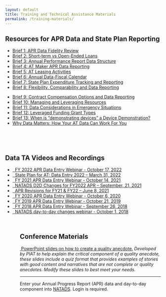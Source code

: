 ```yaml
---
layout: default
title: Training and Technical Assistance Materials
permalink: /training-materials/
---
```


<div class="container">
	<div class="row">
		<div class="col-12">
			<h2 class="block-heading"><span>Resources for APR Data and State Plan Reporting</span></h2>
			<div class="container">
				<div class="row">
					<div class="col-md">
						<ul class="list-group">
							<li class="list-group-item"><a
									href="/assets/reporting/Brief 1 APR Data Fidelity Review.docx"><i
										class="bi bi-file-earmark-word"></i> Brief 1: APR Data Fidelity Review</a></li>
							<li class="list-group-item"><a
									href="/assets/reporting/Brief 2 Short-term vs Open-Ended Loans.docx"><i
										class="bi bi-file-earmark-word"></i> Brief 2: Short-term vs Open-Ended Loans</a>
							</li>
							<li class="list-group-item"><a
									href="/assets/reporting/Brief 3 Annual Performance Report Data Structure.docx"><i
										class="bi bi-file-earmark-word"></i> Brief 3: Annual Performance Report Data
									Structure</a></li>
							<li class="list-group-item"><a
									href="/assets/reporting/Brief 4 AT Maker APR Data Reporting.docx"><i
										class="bi bi-file-earmark-word"></i> Brief 4: AT Maker APR Data Reporting</a>
							</li>
							<li class="list-group-item"><a
									href="/assets/reporting/Brief 5 AT Leasing Activities-1.docx"><i
										class="bi bi-file-earmark-word"></i> Brief 5: AT Leasing Activities</a></li>
							<li class="list-group-item"><a
									href="/assets/reporting/Brief 6 Annual Data-Fiscal Calendar.docx"><i
										class="bi bi-file-earmark-word"></i> Brief 6: Annual Data-Fiscal Calendar</a>
							</li>
							<li class="list-group-item"><a
									href="/assets/reporting/Brief 7 State Plan Expenditure Tracking and Reporting-1.docx"><i
										class="bi bi-file-earmark-word"></i> Brief 7: State Plan Expenditure Tracking
									and Reporting</a></li>
									<li class="list-group-item"><a
									href="/assets/reporting/Brief 8 Flexibility, Comparability and Data Reporting.docx"><i
										class="bi bi-file-earmark-word"></i> Brief 8: Flexibility, Comparability and
									Data Reporting</a></li>
						</ul>
					</div>
					<div class="col-md">
						<ul class="list-group">
							<li class="list-group-item"><a
									href="/assets/reporting/Brief 9 Contract Compensation Options and Data Reporting.docx"><i
										class="bi bi-file-earmark-word"></i> Brief 9: Contract Compensation Options and
									Data Reporting</a></li>
							<li class="list-group-item"><a
									href="/assets/reporting/Brief 10 Managing and Leveraging Resources.docx"><i
										class="bi bi-file-earmark-word"></i> Brief 10: Managing and Leveraging
									Resources</a></li>
							<li class="list-group-item"><a
									href="/assets/reporting/Brief 11 Data Considerations in Emergency Situations.docx"><i
										class="bi bi-file-earmark-word"></i> Brief 11: Data Considerations in Emergency
									Situations</a></li>
							<li class="list-group-item"><a
									href="/assets/reporting/Brief 12 Leveraged Funding Grant Types.docx"><i
										class="bi bi-file-earmark-word"></i> Brief 12: Leveraged Funding Grant Types</a>
							</li>
							<li class="list-group-item"><a
									href="/assets/reporting/Brief 13 When is demonstrating devices a Device Demonstration.docx"><i
										class="bi bi-file-earmark-word"></i> 
										Brief 13: When is “demonstrating devices” a Device Demonstration? </a>
							</li>
								<li class="list-group-item"><a
									href="/assets/files/datamatters_accessibleFINAL.pdf"><i class="far fa-file-pdf"></i>
										Why Data Matters: How Your AT Data Can Work For You </a>
							</li>
						</ul>
						<p><br></p>
					</div>
				</div>
				<p><br></p>
			</div>
			<h2 class="block-heading"><span>Data TA Videos and Recordings</span></h2>
			<ul class="list-group">
				<li class="list-group-item"><a href="https://www.youtube.com/watch?v=HjvbtmvJnL0#t=5m25s"><em
					class="fas fa-file-video" aria-hidden="true">&nbsp;</em> FY 2022 APR Data Entry Webinar - October 17, 2022</a></li>
				<li class="list-group-item"><a href="https://youtu.be/KpmeGcEXSLU?t=240"><em
					class="fas fa-file-video" aria-hidden="true">&nbsp;</em> State Plan for AT: Data Entry 2022 – March 31, 2022</a></li>
			<li class="list-group-item"><a href="https://www.youtube.com/watch?v=yT1s-METg34"><em
							class="fas fa-file-video" aria-hidden="true">&nbsp;</em> FY 2021 APR Data Entry Webinar - October 14, 2021</a></li>
			<li class="list-group-item"><a href=" https://youtu.be/8NALCVf2EDY"><em
							class="fas fa-file-video" aria-hidden="true">&nbsp;</em> NATADS D2D Changes for FY2022 APR – September, 21, 2021</a></li>
			<li class="list-group-item"><a href="https://www.youtube.com/watch?v=3ERJk7CzSWg"><em
							class="fas fa-file-video" aria-hidden="true">&nbsp;</em> APR Revisions for FY21 & FY22 – June 8, 2021</a></li>
				<li class="list-group-item"><a href="https://www.youtube.com/watch?v=W5SfhOQ5eoU&t=580s"><em
							class="fas fa-file-video" aria-hidden="true">&nbsp;</em> FY 2020 APR Data Entry Webinar -
						October 6, 2020</a></li>
				<li class="list-group-item"><a href="https://youtu.be/LVg084q1Ytc"><em class="fas fa-file-video"
							aria-hidden="true">&nbsp;</em> FY 2019 APR Data Entry Webinar - October 21, 2019</a></li>
				<li class="list-group-item"><a href="https://youtu.be/aH-QmK8b2Jo"><em class="fas fa-file-video"
							aria-hidden="true">&nbsp;</em> FY 2018 APR Data Entry Webinar - September 26, 2018</a></li>
				<li class="list-group-item"><a href="https://youtu.be/iocF1INhBwI"><em class="fas fa-file-video"
							aria-hidden="true">&nbsp;</em> NATADS day-to-day changes webinar - October 1, 2018</a></li>
				<ul>
				<p><br></p>
					<h2 class="block-heading"><span>Conference Materials</span></h2>
					<p><a href="/assets/files/Anecdotes%20Slides.pptx"><i class="fas fa-file-powerpoint"
								aria-hidden="true">&nbsp;</i>PowerPoint slides on how to create a quality
							anecdote.</a>&nbsp;<em>Developed by PIAT to help explain the critical component of a quality
							anecdote, these slides include a quiz format that provides examples of stories with good
							content and narratives that are not complete or quality anecdotes. Modify these slides to
							best meet your needs.</em></p>
					<hr />
					<div class="alert alert-secondary" role="alert">
						Enter your Annual Progress Report (APR) data and day-to-day component into <a
							href="http://www.state572data.net/">NATADS</a>. Login is required.
					</div>
